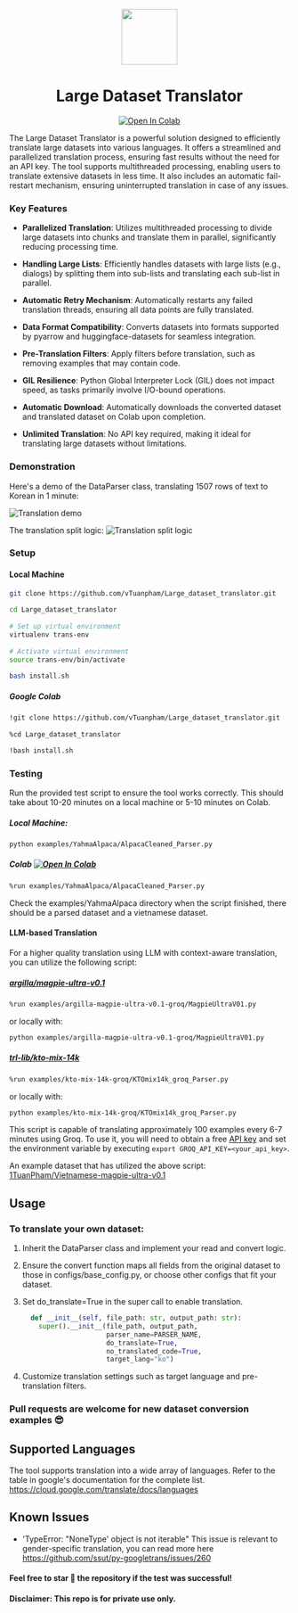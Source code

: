 <p align="center">
  <img src="https://github.com/vTuanpham/Large_dataset_translator/assets/82665400/e424f17d-1c9e-4c72-90d2-9ef77c3b9dd2" width="100" height="100">
</p>

<div align="center">
  <h1>Large Dataset Translator</h1>
</div>

<p align="center">
  <a href="https://colab.research.google.com/drive/1OEni8c9N9C_9Kf3ySt87goN7HDvRN3nw?usp=sharing">
    <img src="https://colab.research.google.com/assets/colab-badge.svg" alt="Open In Colab">
  </a>
</p>

The Large Dataset Translator is a powerful solution designed to efficiently translate large datasets into various languages. It offers a streamlined and parallelized translation process, ensuring fast results without the need for an API key. The tool supports multithreaded processing, enabling users to translate extensive datasets in less time. It also includes an automatic fail-restart mechanism, ensuring uninterrupted translation in case of any issues.

### Key Features

- **Parallelized Translation**: Utilizes multithreaded processing to divide large datasets into chunks and translate them in parallel, significantly reducing processing time.
  
- **Handling Large Lists**: Efficiently handles datasets with large lists (e.g., dialogs) by splitting them into sub-lists and translating each sub-list in parallel.

- **Automatic Retry Mechanism**: Automatically restarts any failed translation threads, ensuring all data points are fully translated.

- **Data Format Compatibility**: Converts datasets into formats supported by pyarrow and huggingface-datasets for seamless integration.

- **Pre-Translation Filters**: Apply filters before translation, such as removing examples that may contain code.

- **GIL Resilience**: Python Global Interpreter Lock (GIL) does not impact speed, as tasks primarily involve I/O-bound operations.

- **Automatic Download**: Automatically downloads the converted dataset and translated dataset on Colab upon completion.

- **Unlimited Translation**: No API key required, making it ideal for translating large datasets without limitations.

### Demonstration

Here's a demo of the DataParser class, translating 1507 rows of text to Korean in 1 minute:

![Translation demo](assets/translation_demo_23_8_2024.gif)

The translation split logic:
![Translation split logic](assets/Translation_pipe.drawio.pdf.png)


### Setup

#### Local Machine
```sh
git clone https://github.com/vTuanpham/Large_dataset_translator.git
     
cd Large_dataset_translator
  
# Set up virtual environment
virtualenv trans-env
  
# Activate virtual environment
source trans-env/bin/activate
  
bash install.sh

```
##### Google Colab
```sh
!git clone https://github.com/vTuanpham/Large_dataset_translator.git
 
%cd Large_dataset_translator

!bash install.sh
```
### Testing
Run the provided test script to ensure the tool works correctly. This should take about 10-20 minutes on a local machine or 5-10 minutes on Colab.
##### Local Machine:
```sh
python examples/YahmaAlpaca/AlpacaCleaned_Parser.py
```
##### Colab [![Open In Colab](https://colab.research.google.com/assets/colab-badge.svg)](https://colab.research.google.com/drive/1OEni8c9N9C_9Kf3ySt87goN7HDvRN3nw?usp=sharing)
```sh
%run examples/YahmaAlpaca/AlpacaCleaned_Parser.py
```
Check the examples/YahmaAlpaca directory when the script finished, there should be a parsed dataset and a vietnamese dataset. 

#### LLM-based Translation
For a higher quality translation using LLM with context-aware translation, you can utilize the following script:

##### [argilla/magpie-ultra-v0.1](https://huggingface.co/datasets/argilla/magpie-ultra-v0.1)
```sh
%run examples/argilla-magpie-ultra-v0.1-groq/MagpieUltraV01.py
```
or locally with:
```sh
python examples/argilla-magpie-ultra-v0.1-groq/MagpieUltraV01.py
```

##### [trl-lib/kto-mix-14k](https://huggingface.co/datasets/trl-lib/kto-mix-14k)
```sh
%run examples/kto-mix-14k-groq/KTOmix14k_groq_Parser.py
```
or locally with:
```sh
python examples/kto-mix-14k-groq/KTOmix14k_groq_Parser.py
```

This script is capable of translating approximately 100 examples every 6-7 minutes using Groq. To use it, you will need to obtain a free [API key](https://console.groq.com/keys) and set the environment variable by executing `export GROQ_API_KEY=<your_api_key>`.

An example dataset that has utilized the above script: [1TuanPham/Vietnamese-magpie-ultra-v0.1](https://huggingface.co/datasets/1TuanPham/Vietnamese-magpie-ultra-v0.1)


## Usage
### To translate your own dataset:
1.  Inherit the DataParser class and implement your read and convert logic.
2.  Ensure the convert function maps all fields from the original dataset to those in configs/base_config.py, or choose other configs that fit your dataset.
3.  Set do_translate=True in the super call to enable translation.
   
    ```python
      def __init__(self, file_path: str, output_path: str):
        super().__init__(file_path, output_path,
                         parser_name=PARSER_NAME,
                         do_translate=True,
                         no_translated_code=True,
                         target_lang="ko")
    ```
5.  Customize translation settings such as target language and pre-translation filters.
### Pull requests are welcome for new dataset conversion examples 😎
## Supported Languages
The tool supports translation into a wide array of languages. Refer to the table in google's documentation for the complete list.
https://cloud.google.com/translate/docs/languages
## Known Issues
  * 'TypeError: "NoneType' object is not iterable"
     This issue is relevant to gender-specific translation, you can read more here https://github.com/ssut/py-googletrans/issues/260
#### Feel free to star 🌟 the repository if the test was successful!
#### Disclaimer: This repo is for private use only.




